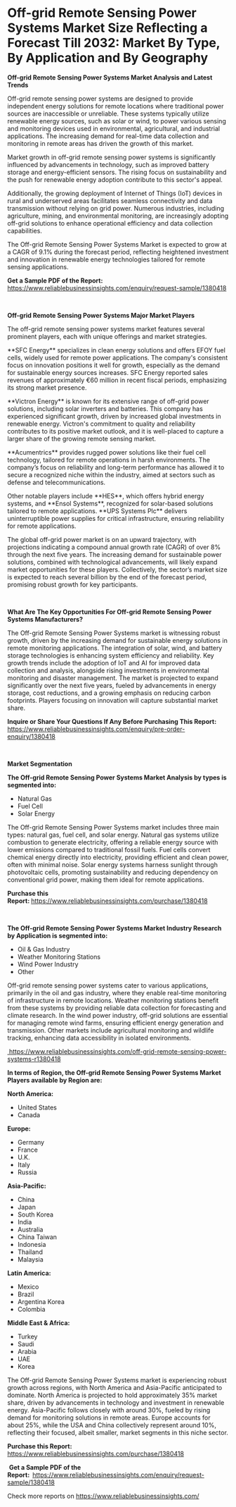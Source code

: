 <p><h1>Off-grid Remote Sensing Power Systems Market Size Reflecting a Forecast Till 2032: Market By Type, By Application and By Geography</h1></p><p><strong>Off-grid Remote Sensing Power Systems Market Analysis and Latest Trends</strong></p>
<p><p>Off-grid remote sensing power systems are designed to provide independent energy solutions for remote locations where traditional power sources are inaccessible or unreliable. These systems typically utilize renewable energy sources, such as solar or wind, to power various sensing and monitoring devices used in environmental, agricultural, and industrial applications. The increasing demand for real-time data collection and monitoring in remote areas has driven the growth of this market.</p><p>Market growth in off-grid remote sensing power systems is significantly influenced by advancements in technology, such as improved battery storage and energy-efficient sensors. The rising focus on sustainability and the push for renewable energy adoption contribute to this sector's appeal. </p><p>Additionally, the growing deployment of Internet of Things (IoT) devices in rural and underserved areas facilitates seamless connectivity and data transmission without relying on grid power. Numerous industries, including agriculture, mining, and environmental monitoring, are increasingly adopting off-grid solutions to enhance operational efficiency and data collection capabilities. </p><p>The Off-grid Remote Sensing Power Systems Market is expected to grow at a CAGR of 9.1% during the forecast period, reflecting heightened investment and innovation in renewable energy technologies tailored for remote sensing applications.</p></p>
<p><strong>Get a Sample PDF of the Report:&nbsp;</strong> <a href="https://www.reliablebusinessinsights.com/enquiry/request-sample/1380418?utm_campaign=2144&utm_medium=2&utm_source=Github&utm_content=ia&utm_term=24022025&utm_id=off-grid-remote-sensing-power-systems">https://www.reliablebusinessinsights.com/enquiry/request-sample/1380418</a></p>
<p>&nbsp;</p>
<p><strong>Off-grid Remote Sensing Power Systems Major Market Players</strong></p>
<p><p>The off-grid remote sensing power systems market features several prominent players, each with unique offerings and market strategies. </p><p>**SFC Energy** specializes in clean energy solutions and offers EFOY fuel cells, widely used for remote power applications. The company's consistent focus on innovation positions it well for growth, especially as the demand for sustainable energy sources increases. SFC Energy reported sales revenues of approximately €60 million in recent fiscal periods, emphasizing its strong market presence.</p><p>**Victron Energy** is known for its extensive range of off-grid power solutions, including solar inverters and batteries. This company has experienced significant growth, driven by increased global investments in renewable energy. Victron's commitment to quality and reliability contributes to its positive market outlook, and it is well-placed to capture a larger share of the growing remote sensing market.</p><p>**Acumentrics** provides rugged power solutions like their fuel cell technology, tailored for remote operations in harsh environments. The company’s focus on reliability and long-term performance has allowed it to secure a recognized niche within the industry, aimed at sectors such as defense and telecommunications.</p><p>Other notable players include **HES**, which offers hybrid energy systems, and **Ensol Systems**, recognized for solar-based solutions tailored to remote applications. **UPS Systems Plc** delivers uninterruptible power supplies for critical infrastructure, ensuring reliability for remote applications.</p><p>The global off-grid power market is on an upward trajectory, with projections indicating a compound annual growth rate (CAGR) of over 8% through the next five years. The increasing demand for sustainable power solutions, combined with technological advancements, will likely expand market opportunities for these players. Collectively, the sector’s market size is expected to reach several billion by the end of the forecast period, promising robust growth for key participants.</p></p>
<p>&nbsp;</p>
<p><strong>What Are The Key Opportunities For Off-grid Remote Sensing Power Systems Manufacturers?</strong></p>
<p><p>The Off-grid Remote Sensing Power Systems market is witnessing robust growth, driven by the increasing demand for sustainable energy solutions in remote monitoring applications. The integration of solar, wind, and battery storage technologies is enhancing system efficiency and reliability. Key growth trends include the adoption of IoT and AI for improved data collection and analysis, alongside rising investments in environmental monitoring and disaster management. The market is projected to expand significantly over the next five years, fueled by advancements in energy storage, cost reductions, and a growing emphasis on reducing carbon footprints. Players focusing on innovation will capture substantial market share.</p></p>
<p><strong>Inquire or Share Your Questions If Any Before Purchasing This Report:</strong> <a href="https://www.reliablebusinessinsights.com/enquiry/pre-order-enquiry/1380418?utm_campaign=2144&utm_medium=2&utm_source=Github&utm_content=ia&utm_term=24022025&utm_id=off-grid-remote-sensing-power-systems">https://www.reliablebusinessinsights.com/enquiry/pre-order-enquiry/1380418</a></p>
<p>&nbsp;</p>
<p><strong>Market Segmentation</strong></p>
<p><strong>The Off-grid Remote Sensing Power Systems Market Analysis by types is segmented into:</strong></p>
<p><ul><li>Natural Gas</li><li>Fuel Cell</li><li>Solar Energy</li></ul></p>
<p><p>The Off-grid Remote Sensing Power Systems market includes three main types: natural gas, fuel cell, and solar energy. Natural gas systems utilize combustion to generate electricity, offering a reliable energy source with lower emissions compared to traditional fossil fuels. Fuel cells convert chemical energy directly into electricity, providing efficient and clean power, often with minimal noise. Solar energy systems harness sunlight through photovoltaic cells, promoting sustainability and reducing dependency on conventional grid power, making them ideal for remote applications.</p></p>
<p><strong>Purchase this Report:&nbsp;</strong><a href="https://www.reliablebusinessinsights.com/purchase/1380418?utm_campaign=2144&utm_medium=2&utm_source=Github&utm_content=ia&utm_term=24022025&utm_id=off-grid-remote-sensing-power-systems">https://www.reliablebusinessinsights.com/purchase/1380418</a></p>
<p>&nbsp;</p>
<p><strong>The Off-grid Remote Sensing Power Systems Market Industry Research by Application is segmented into:</strong></p>
<p><ul><li>Oil & Gas Industry</li><li>Weather Monitoring Stations</li><li>Wind Power Industry</li><li>Other</li></ul></p>
<p><p>Off-grid remote sensing power systems cater to various applications, primarily in the oil and gas industry, where they enable real-time monitoring of infrastructure in remote locations. Weather monitoring stations benefit from these systems by providing reliable data collection for forecasting and climate research. In the wind power industry, off-grid solutions are essential for managing remote wind farms, ensuring efficient energy generation and transmission. Other markets include agricultural monitoring and wildlife tracking, enhancing data accessibility in isolated environments.</p></p>
<p><a href="https://www.reliablebusinessinsights.com/off-grid-remote-sensing-power-systems-r1380418?utm_campaign=2144&utm_medium=2&utm_source=Github&utm_content=ia&utm_term=24022025&utm_id=off-grid-remote-sensing-power-systems">&nbsp;https://www.reliablebusinessinsights.com/off-grid-remote-sensing-power-systems-r1380418</a></p>
<p><strong>In terms of Region, the Off-grid Remote Sensing Power Systems Market Players available by Region are:</strong></p>
<p>
    <p> <strong> North America: </strong>
        <ul>
            <li>United States</li>
            <li>Canada</li>
        </ul>
        </p> 
    <p> <strong> Europe: </strong>
        <ul>
            <li>Germany</li>
            <li>France</li>
            <li>U.K.</li>
            <li>Italy</li>
            <li>Russia</li>
        </ul>
        </p> 
    <p> <strong> Asia-Pacific: </strong>
        <ul>
            <li>China</li>
            <li>Japan</li>
            <li>South Korea</li>
            <li>India</li>
            <li>Australia</li>
            <li>China Taiwan</li>
            <li>Indonesia</li>
            <li>Thailand</li>
            <li>Malaysia</li>
        </ul>
        </p> 
    <p> <strong> Latin America: </strong>
        <ul>
            <li>Mexico</li>
            <li>Brazil</li>
            <li>Argentina Korea</li>
            <li>Colombia</li>
        </ul>
        </p> 
    <p> <strong> Middle East & Africa: </strong>
        <ul>
            <li>Turkey</li>
            <li>Saudi</li>
            <li>Arabia</li>
            <li>UAE</li>
            <li>Korea</li>
        </ul>
    </p>
    </p>
<p><p>The Off-grid Remote Sensing Power Systems market is experiencing robust growth across regions, with North America and Asia-Pacific anticipated to dominate. North America is projected to hold approximately 35% market share, driven by advancements in technology and investment in renewable energy. Asia-Pacific follows closely with around 30%, fueled by rising demand for monitoring solutions in remote areas. Europe accounts for about 25%, while the USA and China collectively represent around 10%, reflecting their focused, albeit smaller, market segments in this niche sector.</p></p>
<p><strong>Purchase this Report: </strong><a href="https://www.reliablebusinessinsights.com/purchase/1380418?utm_campaign=2144&utm_medium=2&utm_source=Github&utm_content=ia&utm_term=24022025&utm_id=off-grid-remote-sensing-power-systems">https://www.reliablebusinessinsights.com/purchase/1380418</a></p>
<p>&nbsp;<strong>Get a Sample PDF of the Report:&nbsp;&nbsp;</strong><a href="https://www.reliablebusinessinsights.com/enquiry/request-sample/1380418?utm_campaign=2144&utm_medium=2&utm_source=Github&utm_content=ia&utm_term=24022025&utm_id=off-grid-remote-sensing-power-systems">https://www.reliablebusinessinsights.com/enquiry/request-sample/1380418</a></p>
<p><strong></strong></p>
<p>Check more reports on <a href="https://www.reliablebusinessinsights.com/?utm_campaign=2144&utm_medium=2&utm_source=Github&utm_content=ia&utm_term=24022025&utm_id=off-grid-remote-sensing-power-systems">https://www.reliablebusinessinsights.com/</a></p>